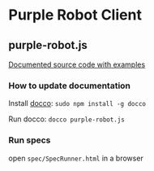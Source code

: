 # Purple Robot Client

## purple-robot.js

[Documented source code with examples](http://cbitstech.github.io/PurpleRobotClient/docs/purple-robot.html)

### How to update documentation

Install [docco](http://jashkenas.github.io/docco/): `sudo npm install -g docco`

Run docco: `docco purple-robot.js`

### Run specs

open `spec/SpecRunner.html` in a browser
